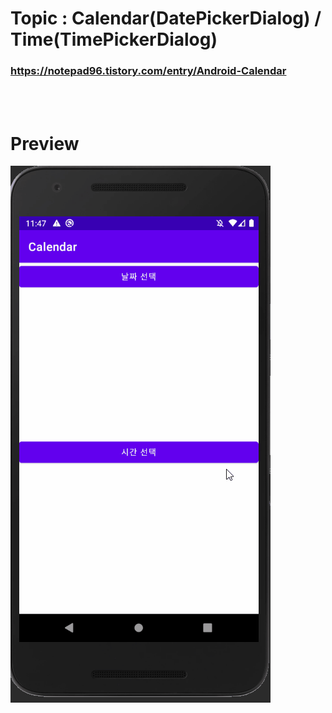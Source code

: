 # Topic : Calendar(DatePickerDialog) / Time(TimePickerDialog)


### https://notepad96.tistory.com/entry/Android-Calendar


<br><br>

# Preview

![preview](preview.gif)
